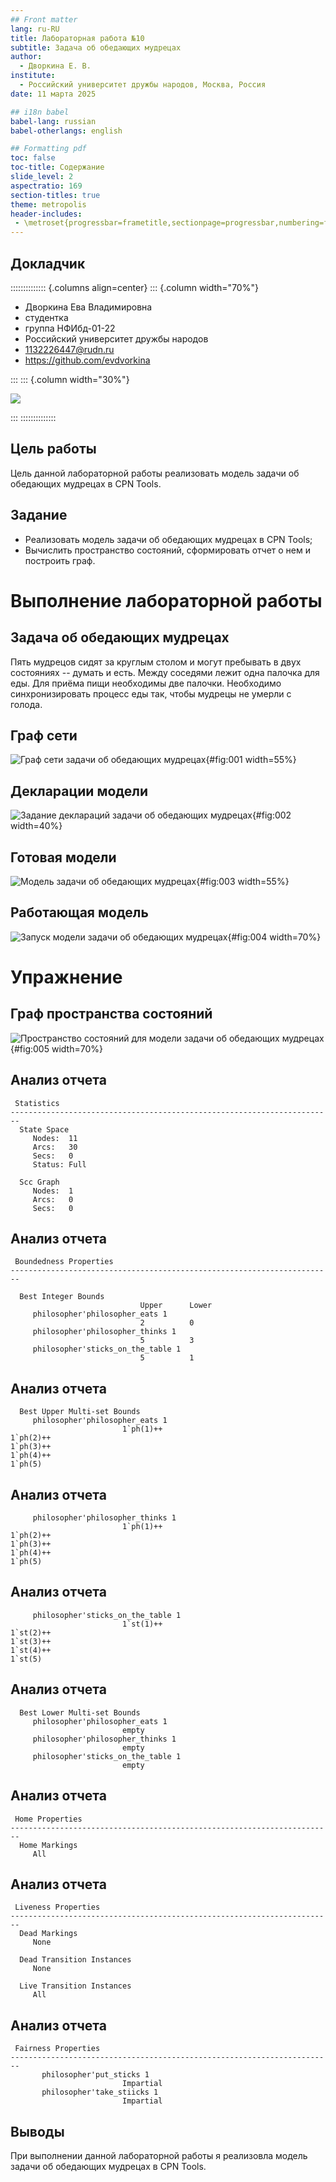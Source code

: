 ```yaml
---
## Front matter
lang: ru-RU
title: Лабораторная работа №10
subtitle: Задача об обедающих мудрецах
author:
  - Дворкина Е. В.
institute:
  - Российский университет дружбы народов, Москва, Россия
date: 11 марта 2025

## i18n babel
babel-lang: russian
babel-otherlangs: english

## Formatting pdf
toc: false
toc-title: Содержание
slide_level: 2
aspectratio: 169
section-titles: true
theme: metropolis
header-includes:
 - \metroset{progressbar=frametitle,sectionpage=progressbar,numbering=fraction}
---
```


## Докладчик

:::::::::::::: {.columns align=center}
::: {.column width="70%"}

  * Дворкина Ева Владимировна
  * студентка
  * группа НФИбд-01-22
  * Российский университет дружбы народов
  * [1132226447@rudn.ru](mailto:1132226447@rudn.ru)
  * <https://github.com/evdvorkina>

:::
::: {.column width="30%"}

![](./image/я.jpg)

:::
::::::::::::::

## Цель работы

Цель данной лабораторной работы реализовать модель задачи об обедающих мудрецах в CPN Tools.

## Задание

- Реализовать модель задачи об обедающих мудрецах  в CPN Tools;
- Вычислить пространство состояний, сформировать отчет о нем и построить граф.

# Выполнение лабораторной работы

## Задача об обедающих мудрецах

Пять мудрецов сидят за круглым столом и могут пребывать в двух состояниях --
думать и есть. Между соседями лежит одна палочка для еды. Для приёма пищи
необходимы две палочки. Необходимо синхронизировать процесс еды так, чтобы мудрецы не умерли с голода.

## Граф сети

![Граф сети задачи об обедающих мудрецах](image/1.PNG){#fig:001 width=55%}

## Декларации модели

![Задание деклараций задачи об обедающих мудрецах](image/2.PNG){#fig:002 width=40%}

## Готовая модели

![Модель задачи об обедающих мудрецах](image/3.PNG){#fig:003 width=55%}

## Работающая модель

![Запуск модели задачи об обедающих мудрецах](image/4.PNG){#fig:004 width=70%}

# Упражнение

## Граф пространства состояний

![Пространство состояний для модели задачи об обедающих мудрецах](image/5.PNG){#fig:005 width=70%}

## Анализ отчета

```
 Statistics
------------------------------------------------------------------------
  State Space
     Nodes:  11
     Arcs:   30
     Secs:   0
     Status: Full

  Scc Graph
     Nodes:  1
     Arcs:   0
     Secs:   0
```

## Анализ отчета

```
 Boundedness Properties
------------------------------------------------------------------------

  Best Integer Bounds
                             Upper      Lower
     philosopher'philosopher_eats 1
                             2          0
     philosopher'philosopher_thinks 1
                             5          3
     philosopher'sticks_on_the_table 1
                             5          1
```
## Анализ отчета

```
  Best Upper Multi-set Bounds
     philosopher'philosopher_eats 1
                         1`ph(1)++
1`ph(2)++
1`ph(3)++
1`ph(4)++
1`ph(5)
```

## Анализ отчета

```
     philosopher'philosopher_thinks 1
                         1`ph(1)++
1`ph(2)++
1`ph(3)++
1`ph(4)++
1`ph(5)
```

## Анализ отчета

```
     philosopher'sticks_on_the_table 1
                         1`st(1)++
1`st(2)++
1`st(3)++
1`st(4)++
1`st(5)
```

## Анализ отчета

```
  Best Lower Multi-set Bounds
     philosopher'philosopher_eats 1
                         empty
     philosopher'philosopher_thinks 1
                         empty
     philosopher'sticks_on_the_table 1
                         empty
```

## Анализ отчета

```
 Home Properties
------------------------------------------------------------------------
  Home Markings
     All
```

## Анализ отчета

```
 Liveness Properties
------------------------------------------------------------------------
  Dead Markings
     None

  Dead Transition Instances
     None

  Live Transition Instances
     All
```

## Анализ отчета

```
 Fairness Properties
------------------------------------------------------------------------
       philosopher'put_sticks 1
                         Impartial
       philosopher'take_stiicks 1
                         Impartial
```

## Выводы

При выполнении данной лабораторной работы я реализовла модель задачи об обедающих мудрецах в CPN Tools.


